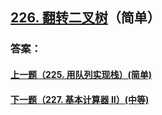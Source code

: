 ## [226. 翻转二叉树](https://leetcode-cn.com/problems/invert-binary-tree/)（简单）





### 答案：



#### [上一题（225. 用队列实现栈）(简单)](https://github.com/sdwwld/leetCode/blob/master/src/main/java/com/wld/java/leetcode/leetCode0225.md)

#### [下一题（227. 基本计算器 II）(中等)](https://github.com/sdwwld/leetCode/blob/master/src/main/java/com/wld/java/leetcode/leetCode0227.md)